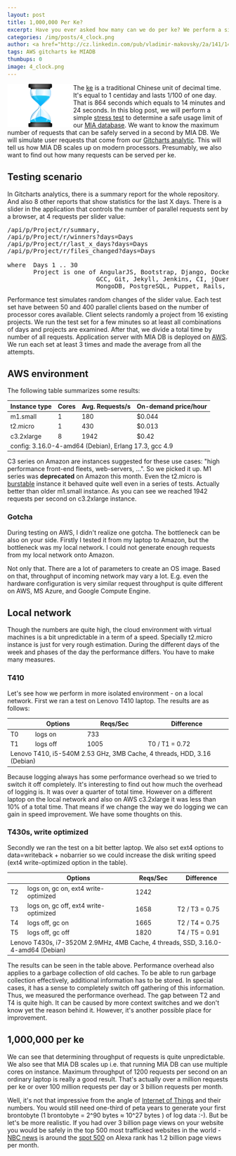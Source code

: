 ```yaml
---
layout: post
title: 1,000,000 Per Ke?
excerpt: Have you ever asked how many can we do per ke? We perform a simple test to determine a safe usage limit of incoming requests for our MIA database.
categories: /img/posts/4_clock.png
author: <a href="http://cz.linkedin.com/pub/vladimir-makovsky/2a/141/141">Vladimir Makovsky</a>
tags: AWS gitcharts ke MIADB 
thumbups: 0
image: 4_clock.png
---
```

<p>The <a href="http://en.wikipedia.org/wiki/Ke_%28unit%29" target="_blank">ke</a> is a traditional Chinese unit of decimal time.
<img src="/img/posts/4_clock.png" class="img-responsive" align="left" width="150" height="98">
It's equal to 1 centiday and lasts 1/100 of one day.
That is 864 seconds which equals to 14 minutes and 24 seconds.
In this blog post, we will perform a simple <a href="http://en.wikipedia.org/wiki/Stress_testing" target="_blank">stress test</a>
to determine a safe usage limit of our <a href="/index.html#TECHNOLOGY" target="_blank">MIA database</a>.
We want to know the maximum number of requests that can be safely served in a second by MIA DB.
We will simulate user requests that come from our <a href="http://gitcharts.briskat.com:8080/dashboard/Rails?days=5" target="_blank">Gitcharts analytic</a>.
This will tell us how MIA DB scales up on modern processors.
Presumably, we also want to find out how many requests can be served per ke.
</p>

<h2>Testing scenario</h2>

<p>In Gitcharts analytics, there is a summary report for the whole repository. And also 8 other reports that show statistics for the last X days.
There is a slider in the application that controls the number of parallel requests sent by a browser, at 4 requests per slider value:

<pre>
/api/p/Project/r/summary,
/api/p/Project/r/winners?days=Days
/api/p/Project/r/last_x_days?days=Days
/api/p/Project/r/files_changed?days=Days

where  Days 1 .. 30
	   Project is one of AngularJS, Bootstrap, Django, Docker, Ember.js, 
	                    GCC, Git, Jekyll, Jenkins, CI, jQuery, Linux,
						MongoDB, PostgreSQL, Puppet, Rails, youtube-dl
</pre>

Performance test simulates random changes of the slider value.
Each test set have between 50 and 400 parallel clients based on the number of processor cores available.
Client selects randomly a project from 16 existing projects.
We run the test set for a few minutes so at least all combinations
of days and projects are examined. After that, we divide a total time by number of all requests.
Application server with MIA DB is deployed on <a href="http://aws.amazon.com/" target="_blank">AWS</a>.
We run each set at least 3 times and made the average from all the attempts.
</p>

<h2>AWS environment</h2>

<p>The following table summarizes some results:
<table class="table table-condensed table-hover">
<thead>
<tr class="info">
<th>Instance type</th><th>Cores</th><th>Avg. Requests/s</th><th>On-demand price/hour</th>
</tr>
</thead>
<tbody>
<tr>
<td>m1.small</td><td>1</td><td>180</td><td>$0.044</td>
</tr>
<tr>
<td>t2.micro</td><td>1</td><td>430</td><td>$0.013</td>
</tr>
<tr>
<td>c3.2xlarge</td><td>8</td><td>1942</td><td>$0.42</td>
</tr>
<tr class="active"><td colspan="6">config: 3.16.0-4-amd64 (Debian), Erlang 17.3, gcc 4.9</td></tr>
</tbody>
</table>
</p>
<p>C3 series on Amazon are instances suggested for these use cases:
"high performance front-end fleets, web-servers, ...". So we picked it up.
M1 series was <b>deprecated</b> on Amazon this month.</li>
Even the t2.micro is <a href="https://aws.amazon.com/blogs/aws/low-cost-burstable-ec2-instances/"
target="_blank">burstable</a> instance it behaved quite well
even in a series of tests. Actually better than older m1.small instance.
As you can see we reached 1942 requests per second on c3.2xlarge instance.
</ul>
</p>

<h3>Gotcha</h3>

<p>During testing on AWS, I didn't realize one gotcha. The bottleneck can be also on your side.
Firstly I tested it from my laptop to Amazon, but the bottleneck was my local network.
I could not generate enough requests from my local network onto Amazon.
</p>

<p>Not only that. There are a lot of parameters to create an OS image. Based on that, throughput
of incoming network may vary a lot. E.g. even the hardware
configuration is very similar request throughput is quite different on AWS, MS Azure, and Google Compute Engine.
</p>

<h2>Local network</h2>

<p>
Though the numbers are quite high, the cloud environment with virtual machines
is a bit unpredictable in a term of a speed. Specially t2.micro instance 
is just for very rough estimation. During the different days
of the week and phases of the day the performance differs. You have to make many measures.
</p>

<h3>T410</h3>
<p>
Let's see how we perform in more isolated environment - on a local network.
First we ran a test on Lenovo T410 laptop. The results are as follows:

<table class="table table-condensed table-hover">
<thead>
<tr class="info"><th></th><th>Options</th><th>Reqs/Sec</th><th>Difference</th></tr>
</thead>
<tbody>
<tr><td>T0</td><td>logs on</td><td>733</td><td></td></tr>
<tr><td>T1</td><td>logs off</td><td>1005</td><td>T0 / T1 = 0.72</td></tr>
<tr class="active"><td colspan="4">Lenovo T410,  i5-540M 2.53 GHz, 3MB Cache, 4 threads, HDD, 3.16 (Debian)</td></tr>
</tbody>
</table>

<p>
Because logging always has some performance overhead so we tried to switch it off completely.
It's interesting to find out how much the overhead of logging is. It was over a quarter of total time.
However on a different laptop on the local network and also on AWS c3.2xlarge it was
less than 10% of a total time. That means if we change the way we do logging
we can gain in speed improvement. We have some thoughts on this.
</p>

<h3>T430s, write optimized</h3>
<p>Secondly we ran the test on a bit better laptop. We also set ext4 options
to data=writeback + nobarrier so we could
increase the disk writing speed (ext4 write-optimized option in the table).
</p>


<table class="table table-condensed table-hover">
<thead>
<tr class="info"><th></th><th>Options</th><th>Reqs/Sec</th><th>Difference</th></tr>
</thead>
<tbody>
<tr><td>T2</td><td>logs on, gc on, ext4 write-optimized</td><td>1242</td><td></td></tr>
<tr><td>T3</td><td>logs on, gc off, ext4 write-optimized</td><td>1658</td><td>T2 / T3 = 0.75</td></tr>
<tr><td>T4</td><td>logs off, gc on</td><td>1665</td><td>T2 / T4 = 0.75</td></tr>
<tr><td>T5</td><td>logs off, gc off</td><td>1820</td><td>T4 / T5 = 0.91</td></tr>
<tr class="active"><td colspan="4">Lenovo T430s, i7-3520M 2.9MHz, 4MB Cache, 4 threads, SSD, 3.16.0-4-amd64 (Debian)</td></tr>
</tbody>
</table>
</p>

<p> The results can be seen in the table above.
Performance overhead also applies to a garbage collection of old caches.
To be able to run garbage collection effectively, additional information has to be stored.
In special cases, it has a sense to completely switch off gathering of this information.
Thus, we measured the performance overhead.
The gap between T2 and T4 is quite high. It can be caused by more context switches
and we don't know yet the reason behind it. However, it's another possible place
for improvement.
</p>

<h2>1,000,000 per ke</h2>
<p>We can see that determining throughput of requests is quite unpredictable.
We also see that MIA DB scales up i.e. that running MIA DB 
can use multiple cores on instance. Maximum throughput of 1200 requests
per second on an ordinary laptop is really a good result.
That's actually over a million requests per ke or over 100 million requests per day
or 3 billion requests per month. 
</p>

<p>
Well, it's not that impressive from the angle of <a href="http://www.computerworlduk.com/news/infrastructure/3433595/boeing-787s-to-create-half-a-terabyte-of-data-per-flight-says-virgin-atlantic/" target="_blank">Internet of Things</a>
and their numbers. You would still need one-third of peta years to generate your
first brontobyte (1 brontobyte = 2^90 bytes &asymp; 10^27 bytes ) of log data :-).
But be let's be more realistic. If you had over
3 billion page views on your website you would be safely in the top 500 most trafficked websites in the world -
<a href="http://www.nbcnews.com/id/31066137/media-kit/" target="_blank">
NBC news</a> is around the <a href="http://www.alexa.com/siteinfo/nbcnews.com" target="_blank"> spot 500</a>
on Alexa rank has 1.2 billion page views per month.
</p>
